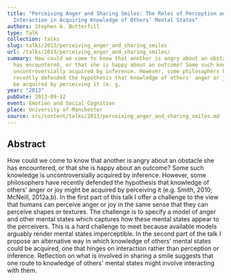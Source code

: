 ```yaml
---
title: "Perceiving Anger and Sharing Smiles: The Roles of Perception and Social
  Interaction in Acquiring Knowledge of Others’ Mental States"
authors: Stephen A. Butterfill
type: Talk
collection: talks
slug: talks/2013/perceiving_anger_and_sharing_smiles
url: /talks/2013/perceiving_anger_and_sharing_smiles/
summary: How could we come to know that another is angry about an obstacle she
  has encountered, or that she is happy about an outcome? Some such knowledge is
  uncontroversially acquired by inference. However, some philosophers have
  recently defended the hypothesis that knowledge of others' anger or joy might
  be acquired by perceiving it (e. g.
year: "2013"
pubDate: 2013-09-12
event: Emotion and Social Cognition
place: University of Manchester
source: src/content/talks/2013/perceiving_anger_and_sharing_smiles.md
---
```


## Abstract

How could we come to know that another is angry about an obstacle she has encountered, or that she is happy about an outcome?  Some such knowledge is uncontroversially acquired by inference.  However, some philosophers have recently defended the hypothesis that knowledge of others' anger or joy might be acquired by perceiving it (e.g. Smith, 2010; McNeill, 2012a,b).  In the first part of this talk I offer a challenge to the view that humans can perceive anger or joy in the same sense that they can perceive shapes or textures.  The challenge is to specify a model of anger and other mental states which captures how these mental states appear to the perceivers.  This is a hard challenge to meet because available models arguably render mental states imperceptible.  In the second part of the talk I propose an alternative way in which knowledge of others' mental states could be acquired, one that hinges on interaction rather than perception or inference.  Reflection on what is involved in sharing a smile suggests that one route to knowledge of others' mental states might involve interacting with them.
